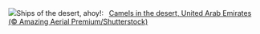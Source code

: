 ![](https://www.bing.com/th?id=OHR.CamelsAbove_EN-US3904666620_UHD.jpg&w=1000)Ships of the desert, ahoy!:&nbsp;&ensp;[Camels in the desert, United Arab Emirates (© Amazing Aerial Premium/Shutterstock)](https://www.bing.com/th?id=OHR.CamelsAbove_EN-US3904666620_UHD.jpg)
<br><br/>
